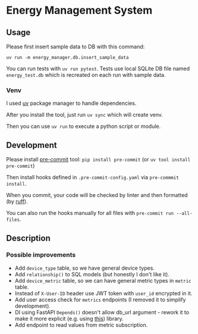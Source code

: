 # Energy Management System

## Usage

Please first insert sample data to DB with this command:

`uv run -m energy_manager.db.insert_sample_data`

You can run tests with `uv run pytest`. Tests use local SQLite DB file named `energy_test.db` which is recreated on each run with sample data.

### Venv

I used [uv](https://docs.astral.sh/uv/) package manager to handle dependencies.

After you install the tool, just run `uv sync` which will create venv.

Then you can use `uv run` to execute a python script or module.

## Development

Please install [pre-commit](https://pre-commit.com/) tool: `pip install pre-commit` (or `uv tool install pre-commit`)

Then install hooks defined in `.pre-commit-config.yaml` via `pre-commmit install`.

When you commit, your code will be checked by linter and then formatted (by [ruff](https://docs.astral.sh/ruff/)).

You can also run the hooks manually for all files with `pre-commit run --all-files`. 

## Description

### Possible improvements
* Add `device_type` table, so we have general device types.
* Add `relationship()` to SQL models (but honestly I don't like it).
* Add `device_metric` table, so we can have general metric types in `metric` table.
* Instead of `X-User-ID` header use JWT token with `user_id` encrypted in it.
* Add user access check for `metrics` endpoints (I removed it to simplify development).
* DI using FastAPI `Depends()` doesn't allow db_url argument - rework it to make it more explicit (e.g. using [this](https://python-dependency-injector.ets-labs.org/)) library.
* Add endpoint to read values from metric subscription.
